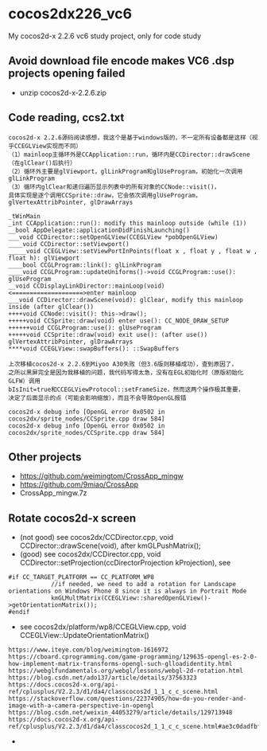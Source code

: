 # cocos2dx226_vc6
My cocos2d-x 2.2.6 vc6 study project, only for code study

## Avoid download file encode makes VC6 .dsp projects opening failed   
* unzip cocos2d-x-2.2.6.zip  

## Code reading, ccs2.txt    
```
cocos2d-x 2.2.6源码阅读感想，我这个是基于windows版的，不一定所有设备都是这样（视乎CCEGLView实现而不同）
（1）mainloop主循环外是CCApplication::run，循环内是CCDirector::drawScene（在glClear()后执行）
（2）循环外主要是glViewport，glLinkProgram和glUseProgram，初始化一次调用glLinkProgram
（3）循环内glClear和递归遍历显示列表中的所有对象的CCNode::visit()，
具体实现是逐个调用CCSprite::draw，它会依次调用glUseProgram，glVertexAttribPointer, glDrawArrays
```
```
_tWinMain
_int CCApplication::run(): modify this mainloop outside (while (1))
__bool AppDelegate::applicationDidFinishLaunching()
___void CCDirector::setOpenGLView(CCEGLView *pobOpenGLView)
____void CCDirector::setViewport()
_____void CCEGLView::setViewPortInPoints(float x , float y , float w , float h): glViewport
____bool CCGLProgram::link(): glLinkProgram
____void CCGLProgram::updateUniforms()->void CCGLProgram::use(): glUseProgram
__void CCDisplayLinkDirector::mainLoop(void)
<====================>enter mainloop 
___void CCDirector::drawScene(void): glClear, modify this mainloop inside (after glClear())
++++void CCNode::visit(): this->draw();
+++++void CCSprite::draw(void) enter use(): CC_NODE_DRAW_SETUP
++++++void CCGLProgram::use(): glUseProgram
+++++void CCSprite::draw(void) exit use(): (after use()) glVertexAttribPointer, glDrawArrays
****void CCEGLView::swapBuffers(): ::SwapBuffers
```
```
上次移植cocos2d-x 2.2.6到Miyoo A30失败（但3.6版则移植成功），查到原因了，
之所以黑屏完全是因为我移植的问题，我代码写得太急，没有在EGL初始化时（原版初始化GLFW）调用
bIsInit=true和CCEGLViewProtocol::setFrameSize，然而这两个操作极其重要，
决定了后面显示的点（可能会影响缩放），而且不会导致OpenGL报错
```
```
cocos2d-x debug info [OpenGL error 0x0502 in cocos2dx/sprite_nodes/CCSprite.cpp draw 584]
cocos2d-x debug info [OpenGL error 0x0502 in cocos2dx/sprite_nodes/CCSprite.cpp draw 584]
```

## Other projects  
* https://github.com/weimingtom/CrossApp_mingw  
* https://github.com/9miao/CrossApp  
* CrossApp_mingw.7z  

## Rotate cocos2d-x screen
* (not good) see cocos2dx/CCDirector.cpp, void CCDirector::drawScene(void), after kmGLPushMatrix();  
* (good) see cocos2dx/CCDirector.cpp, void CCDirector::setProjection(ccDirectorProjection kProjection), see
```
#if CC_TARGET_PLATFORM == CC_PLATFORM_WP8
            //if needed, we need to add a rotation for Landscape orientations on Windows Phone 8 since it is always in Portrait Mode
            kmGLMultMatrix(CCEGLView::sharedOpenGLView()->getOrientationMatrix());
#endif
```
* see cocos2dx/platform/wp8/CCEGLView.cpp, void CCEGLView::UpdateOrientationMatrix()
```
https://www.iteye.com/blog/weimingtom-1616972
https://cboard.cprogramming.com/game-programming/129635-opengl-es-2-0-how-implement-matrix-transforms-opengl-such-glloadidentity.html
https://webglfundamentals.org/webgl/lessons/webgl-2d-rotation.html
https://blog.csdn.net/ado137/article/details/37563323
https://docs.cocos2d-x.org/api-ref/cplusplus/V2.2.3/d1/da4/classcocos2d_1_1_c_c_scene.html
https://stackoverflow.com/questions/22374905/how-do-you-render-and-image-with-a-camera-perspective-in-opengl
https://blog.csdn.net/weixin_44053279/article/details/129713948
https://docs.cocos2d-x.org/api-ref/cplusplus/V2.2.3/d1/da4/classcocos2d_1_1_c_c_scene.html#ae3c0dadfbfae64c9dd1d5d9a6bec3d42
```
* 
